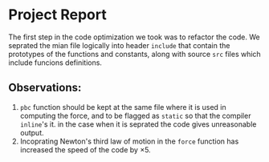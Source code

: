 # Project Report 

The first step in the code optimization we took was to refactor the code. We seprated the mian file logically into header `include` that contain the prototypes of the functions and constants, along with source `src` files which include funcions definitions.  

## Observations: 

1. `pbc` function should be kept at the same file where it is used in computing the force, and to be flagged as `static` so that the compiler `inline`'s it. in the case when it is seprated the code gives unreasonable output.   
2. Incoprating Newton's third law of motion in the `force` function has increased the speed of the code by $\times 5$. 

